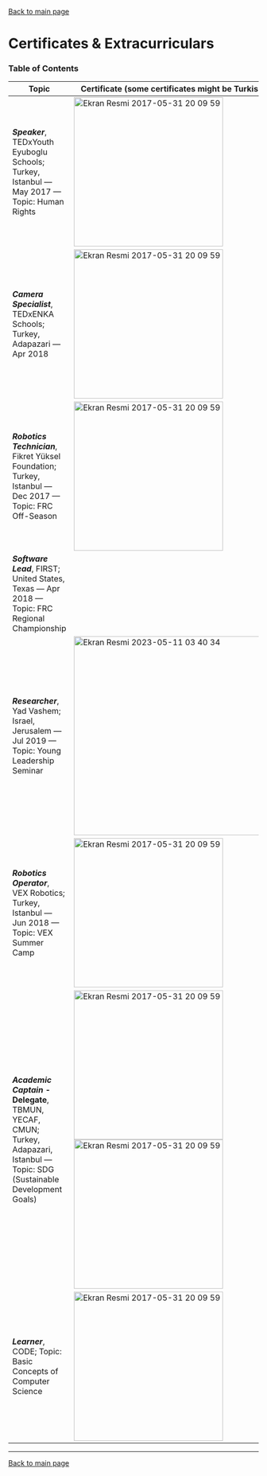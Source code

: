 [Back to main page](./../README.md)

# Certificates & Extracurriculars

### Table of Contents
| Topic | Certificate (some certificates might be Turkish)                                                                 |
| --- | ----------------------------------------------------------------------- |
| **_Speaker_**, TEDxYouth Eyuboglu Schools; Turkey, Istanbul — May 2017 — Topic: Human Rights   |   <img width="300" alt="Ekran Resmi 2017-05-31 20 09 59" src="https://github.com/xkyleann/Portfolio/assets/128597547/cc36868c-7edc-4ed0-b68b-994c4213f8a1">      |
| **_Camera Specialist_**, TEDxENKA Schools; Turkey, Adapazari — Apr 2018  |  <img width="300" alt="Ekran Resmi 2017-05-31 20 09 59" src="https://github.com/xkyleann/Portfolio/assets/128597547/aba3324f-5d0e-4c8c-9b5c-c84504a81bde">           |
| **_Robotics Technician_**, Fikret Yüksel Foundation; Turkey, Istanbul — Dec 2017 — Topic: FRC Off-Season   |   <img width="300" alt="Ekran Resmi 2017-05-31 20 09 59" src="https://github.com/xkyleann/Portfolio/assets/128597547/e00dd85c-2fc1-48d6-95ae-f022fffe5b45">                              |
| **_Software Lead_**, FIRST; United States, Texas — Apr 2018 — Topic: FRC Regional Championship|                                       |
| **_Researcher_**, Yad Vashem; Israel, Jerusalem — Jul 2019 — Topic: Young Leadership Seminar  | <img width="400"  alt="Ekran Resmi 2023-05-11 03 40 34" src="https://github.com/xkyleann/Portfolio/assets/128597547/aa7cd095-e376-407e-93c0-6c037ba69139">   |                   
| **_Robotics Operator_**, VEX Robotics; Turkey, Istanbul — Jun 2018 — Topic: VEX Summer Camp   | <img width="300" alt="Ekran Resmi 2017-05-31 20 09 59" src="https://github.com/xkyleann/Portfolio/assets/128597547/3e048079-b161-42bd-a81f-69f2b7e9ee18">         |
| **_Academic Captain_ - Delegate**,  TBMUN, YECAF, CMUN; Turkey, Adapazari, Istanbul — Topic: SDG (Sustainable Development Goals) | <img width="300" alt="Ekran Resmi 2017-05-31 20 09 59" src="https://github.com/xkyleann/Portfolio/assets/128597547/d0aad984-61b0-4280-a360-965342208667">   <img width="300" alt="Ekran Resmi 2017-05-31 20 09 59" width="300" alt="Ekran Resmi 2017-05-31 20 09 59" src="https://github.com/xkyleann/Portfolio/assets/128597547/596d343a-3633-466f-9b58-68425be487fa"> |
| **_Learner_**, CODE; Topic: Basic Concepts of Computer Science  | <img width="300" alt="Ekran Resmi 2017-05-31 20 09 59" src="https://github.com/xkyleann/Portfolio/assets/128597547/bf69994c-a4cf-457b-b315-f00aa2b570f0">         |



---











[Back to main page](./../README.md)





